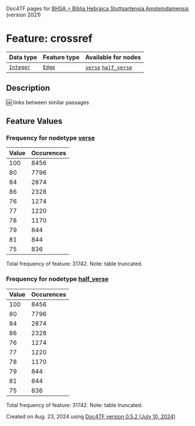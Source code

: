 Doc4TF pages for [BHSA = Biblia Hebraica Stuttgartensia Amstelodamensis](https://github.com/ETCBC/BHSA/tree/master/tf) (version 2021)
# Feature: crossref
Data type|Feature type|Available for nodes
---|---|---
[`Integer`](featuresbydatatype.md#integer)|[`Edge`](featuresbytype.md#edge)| [`verse`](featuresbynodetype.md#verse)  [`half_verse`](featuresbynodetype.md#half_verse) 
## Description
🆗 links between similar passages
## Feature Values
### Frequency for nodetype [verse](featuresbynodetype.md#verse)
Value|Occurences
---|---
100|8456
80|7796
84|2874
86|2328
76|1274
77|1220
78|1170
79|844
81|844
75|836

Total frequency of feature: 31742. Note: table truncated.
 ### Frequency for nodetype [half_verse](featuresbynodetype.md#half_verse)
Value|Occurences
---|---
100|8456
80|7796
84|2874
86|2328
76|1274
77|1220
78|1170
79|844
81|844
75|836

Total frequency of feature: 31742. Note: table truncated.
  

Created on Aug. 23, 2024 using [Doc4TF version 0.5.2 (July 10, 2024)](https://github.com/tonyjurg/Doc4TF/blob/main/CreateFeatureDoc.ipynb) 